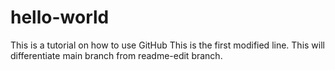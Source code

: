 # hello-world
This is a tutorial on how to use GitHub
This is the first modified line. This will differentiate main branch from readme-edit branch.
